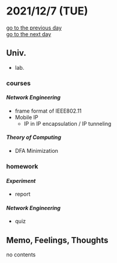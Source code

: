 # 2021/12/7 (TUE)

<div class="date_jumper">
  <a class="link_wrapper" href="./6th.md"><div class="button">go to the previous day</div></a>
  <a class="link_wrapper" href="./8th.md"><div class="button">go to the next day</div></a>
</div>

## Univ.
- lab.

### courses
#### *Network Engineering*
- frame format of IEEE802.11
- Mobile IP
  - IP in IP encapsulation / IP tunneling

#### *Theory of Computing*
- DFA Minimization

### homework
#### *Experiment*
- report

#### *Network Engineering*
- quiz

## Memo, Feelings, Thoughts
no contents
